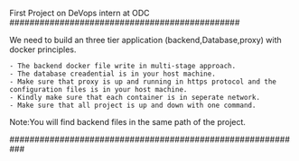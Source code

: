 First Project on DeVops intern at ODC
##############################################

We need to build an three tier application (backend,Database,proxy) with docker principles.


	- The backend docker file write in multi-stage approach.
	- The database creadential is in your host machine.
	- Make sure that proxy is up and running in https protocol and the configuration files is in your host machine.
	- Kindly make sure that each container is in seperate network.
	- Make sure that all project is up and down with one command.



Note:You will find backend files in the same path of the project.

###########################################################
